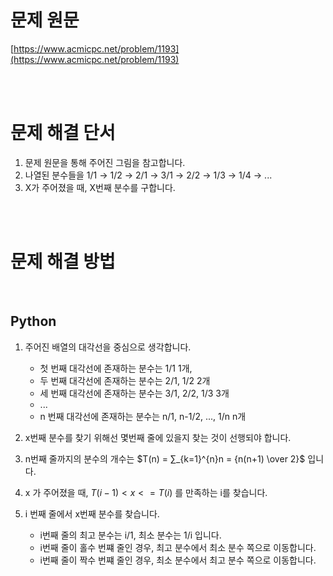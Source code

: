 # 문제 원문

[https://www.acmicpc.net/problem/1193](https://www.acmicpc.net/problem/1193)

<br><br>

# 문제 해결 단서

1. 문제 원문을 통해 주어진 그림을 참고합니다.
2. 나열된 분수들을 1/1 → 1/2 → 2/1 → 3/1 → 2/2 → 1/3 → 1/4 → ...
3. X가 주어졌을 때, X번째 분수를 구합니다.

<br><br>

# 문제 해결 방법

<br>

## Python

1. 주어진 배열의 대각선을 중심으로 생각합니다.

   - 첫 번째 대각선에 존재하는 분수는 1/1 1개,
   - 두 번째 대각선에 존재하는 분수는 2/1, 1/2 2개
   - 세 번째 대각선에 존재하는 분수는 3/1, 2/2, 1/3 3개
   - ...
   - n 번째 대각선에 존재하는 분수는 n/1, n-1/2, ..., 1/n n개

2. x번째 분수를 찾기 위해선 몇번째 줄에 있을지 찾는 것이 선행되야 합니다.
3. n번째 줄까지의 분수의 개수는 $T(n) = ∑_{k=1}^{n}n = {n(n+1) \over 2}$ 입니다.
4. x 가 주어졌을 때, $T(i-1) < x <= T(i)$ 를 만족하는 i를 찾습니다.
5. i 번째 줄에서 x번째 분수를 찾습니다.
   - i번째 줄의 최고 분수는 i/1, 최소 분수는 1/i 입니다.
   - i번째 줄이 홀수 번쨰 줄인 경우, 최고 분수에서 최소 분수 쪽으로 이동합니다.
   - i번째 줄이 짝수 번쨰 줄인 경우, 최소 분수에서 최고 분수 쪽으로 이동합니다.
